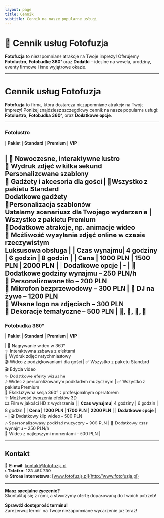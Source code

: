 ```yaml
---
layout: page
title: Cennik
subtitle: Cennik na nasze popularne usługi
---
```


# 🎊 Cennik usług Fotofuzja  

**Fotofuzja** to niezapomniane atrakcje na Twoje imprezy! Oferujemy **Fotolustro**, **Fotobudkę 360°** oraz **Dodatki** – idealne na wesela, urodziny, eventy firmowe i inne wyjątkowe okazje.  

---

# Cennik usług Fotofuzja

**Fotofuzja** to firma, która dostarcza niezapomniane atrakcje na Twoje imprezy! Poniżej znajdziesz szczegółowy cennik na nasze popularne usługi: **Fotolustro**, **Fotobudka 360°**, oraz **Dodatkowe opcje**.

---

### Fotolustro
| **Pakiet**      | **Standard**                                            | **Premium**                                                | **VIP**                                                   |

|  📸 Nowoczesne, interaktywne lustro<br> 📸 Wydruk zdjęć w kilka sekund<br> Personalizowane szablony<br> 📸 Gadżety i akcesoria dla gości |  📸Wszystko z pakietu Standard<br> Dodatkowe gadżety<br>  📸Personalizacja szablonów<br> Ustalamy scenariusz dla Twojego wydarzenia |  Wszystko z pakietu Premium<br>  📸Dodatkowe atrakcje, np. animacje wideo<br>  📸 Możliwość wysyłania zdjęć online w czasie rzeczywistym<br> Luksusowa obsługa |
| **Czas wynajmu**| 4 godziny                                              | 6 godzin                                                  | 8 godzin                                                  |
| **Cena**        | **1000 PLN**                                            | **1500 PLN**                                               | **2000 PLN**                                              |
| **Dodatkowe opcje** | -                                                   | 📸 Dodatkowe godziny wynajmu – 250 PLN/h<br>🎉 Personalizowane tło – 200 PLN<br>🎤 Mikrofon bezprzewodowy – 300 PLN | 🎤 DJ na żywo – 1200 PLN<br>💍 Własne logo na zdjęciach – 300 PLN<br>🎈 Dekoracje tematyczne – 500 PLN |
🎥, 📸, 🎤, 🎉
---

### Fotobudka 360°
| **Pakiet**      | **Standard**                                            | **Premium**                                                | **VIP**                                                   |

| 🎥 Nagrywanie wideo w 360°<br>✨ Interaktywna zabawa z efektami<br>📸 Wydruk zdjęć natychmiastowy<br>🎬 Wideo z podziękowaniami dla gości | ✅ Wszystko z pakietu Standard<br>🎬 Edycja video<br>✨ Dodatkowe efekty wizualne<br>🎶 Wideo z personalizowanym podkładem muzycznym | ✅ Wszystko z pakietu Premium<br>🎥 Ekskluzywna sesja 360° z profesjonalnym operatorem<br>✨ Możliwość tworzenia efektów 3D<br>🎞️ Film w jakości HD z wydarzenia |
| **Czas wynajmu**| 4 godziny                                              | 6 godzin                                                  | 8 godzin                                                  |
| **Cena**        | **1200 PLN**                                            | **1700 PLN**                                               | **2200 PLN**                                              |
| **Dodatkowe opcje** | -                                                   | 🎬 Dodatkowy klip wideo – 500 PLN<br>🎶 Spersonalizowany podkład muzyczny – 300 PLN | 📸 Dodatkowy czas wynajmu – 250 PLN/h<br>🎁 Wideo z najlepszymi momentami – 600 PLN |

---

## Kontakt
📧 **E-mail**: kontakt@fotofuzja.pl  
📞 **Telefon**: 123 456 789  
🌐 **Strona internetowa**: [www.fotofuzja.pl](http://www.fotofuzja.pl)

---

**Masz specjalne życzenie?**  
Skontaktuj się z nami, a stworzymy ofertę dopasowaną do Twoich potrzeb!

**Sprawdź dostępność terminu!**  
Zarezerwuj termin na Twoje niezapomniane wydarzenie już teraz!


